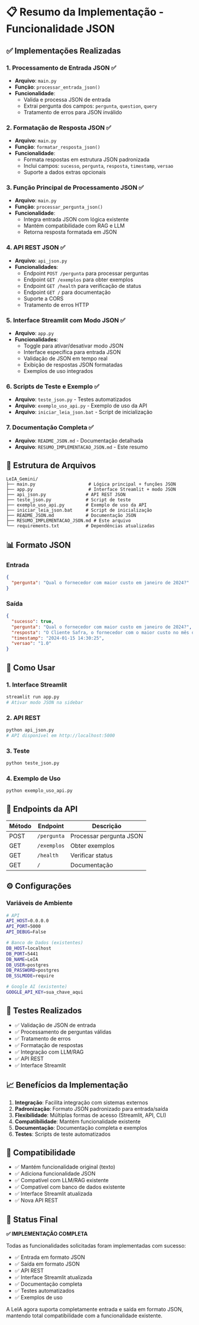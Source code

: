 # 📋 Resumo da Implementação - Funcionalidade JSON

## ✅ Implementações Realizadas

### 1. **Processamento de Entrada JSON** ✅
- **Arquivo**: `main.py`
- **Função**: `processar_entrada_json()`
- **Funcionalidade**: 
  - Valida e processa JSON de entrada
  - Extrai pergunta dos campos: `pergunta`, `question`, `query`
  - Tratamento de erros para JSON inválido

### 2. **Formatação de Resposta JSON** ✅
- **Arquivo**: `main.py`
- **Função**: `formatar_resposta_json()`
- **Funcionalidade**:
  - Formata respostas em estrutura JSON padronizada
  - Inclui campos: `sucesso`, `pergunta`, `resposta`, `timestamp`, `versao`
  - Suporte a dados extras opcionais

### 3. **Função Principal de Processamento JSON** ✅
- **Arquivo**: `main.py`
- **Função**: `processar_pergunta_json()`
- **Funcionalidade**:
  - Integra entrada JSON com lógica existente
  - Mantém compatibilidade com RAG e LLM
  - Retorna resposta formatada em JSON

### 4. **API REST JSON** ✅
- **Arquivo**: `api_json.py`
- **Funcionalidades**:
  - Endpoint `POST /pergunta` para processar perguntas
  - Endpoint `GET /exemplos` para obter exemplos
  - Endpoint `GET /health` para verificação de status
  - Endpoint `GET /` para documentação
  - Suporte a CORS
  - Tratamento de erros HTTP

### 5. **Interface Streamlit com Modo JSON** ✅
- **Arquivo**: `app.py`
- **Funcionalidades**:
  - Toggle para ativar/desativar modo JSON
  - Interface específica para entrada JSON
  - Validação de JSON em tempo real
  - Exibição de respostas JSON formatadas
  - Exemplos de uso integrados

### 6. **Scripts de Teste e Exemplo** ✅
- **Arquivo**: `teste_json.py` - Testes automatizados
- **Arquivo**: `exemplo_uso_api.py` - Exemplo de uso da API
- **Arquivo**: `iniciar_leia_json.bat` - Script de inicialização

### 7. **Documentação Completa** ✅
- **Arquivo**: `README_JSON.md` - Documentação detalhada
- **Arquivo**: `RESUMO_IMPLEMENTACAO_JSON.md` - Este resumo

## 🔧 Estrutura de Arquivos

```
LeIA_Gemini/
├── main.py                    # Lógica principal + funções JSON
├── app.py                     # Interface Streamlit + modo JSON
├── api_json.py               # API REST JSON
├── teste_json.py             # Script de teste
├── exemplo_uso_api.py        # Exemplo de uso da API
├── iniciar_leia_json.bat     # Script de inicialização
├── README_JSON.md            # Documentação JSON
├── RESUMO_IMPLEMENTACAO_JSON.md # Este arquivo
└── requirements.txt          # Dependências atualizadas
```

## 📊 Formato JSON

### Entrada
```json
{
  "pergunta": "Qual o fornecedor com maior custo em janeiro de 2024?"
}
```

### Saída
```json
{
  "sucesso": true,
  "pergunta": "Qual o fornecedor com maior custo em janeiro de 2024?",
  "resposta": "O Cliente Safra, o fornecedor com o maior custo no mês de janeiro de 2024 é Vivo, com um custo total de R$ 1.234.567,89, tipo de contrato Pós-pago.",
  "timestamp": "2024-01-15 14:30:25",
  "versao": "1.0"
}
```

## 🚀 Como Usar

### 1. Interface Streamlit
```bash
streamlit run app.py
# Ativar modo JSON na sidebar
```

### 2. API REST
```bash
python api_json.py
# API disponível em http://localhost:5000
```

### 3. Teste
```bash
python teste_json.py
```

### 4. Exemplo de Uso
```bash
python exemplo_uso_api.py
```

## 🔗 Endpoints da API

| Método | Endpoint | Descrição |
|--------|----------|-----------|
| POST | `/pergunta` | Processar pergunta JSON |
| GET | `/exemplos` | Obter exemplos |
| GET | `/health` | Verificar status |
| GET | `/` | Documentação |

## ⚙️ Configurações

### Variáveis de Ambiente
```bash
# API
API_HOST=0.0.0.0
API_PORT=5000
API_DEBUG=False

# Banco de Dados (existentes)
DB_HOST=localhost
DB_PORT=5441
DB_NAME=LeIA
DB_USER=postgres
DB_PASSWORD=postgres
DB_SSLMODE=require

# Google AI (existente)
GOOGLE_API_KEY=sua_chave_aqui
```

## 🧪 Testes Realizados

- ✅ Validação de JSON de entrada
- ✅ Processamento de perguntas válidas
- ✅ Tratamento de erros
- ✅ Formatação de respostas
- ✅ Integração com LLM/RAG
- ✅ API REST
- ✅ Interface Streamlit

## 📈 Benefícios da Implementação

1. **Integração**: Facilita integração com sistemas externos
2. **Padronização**: Formato JSON padronizado para entrada/saída
3. **Flexibilidade**: Múltiplas formas de acesso (Streamlit, API, CLI)
4. **Compatibilidade**: Mantém funcionalidade existente
5. **Documentação**: Documentação completa e exemplos
6. **Testes**: Scripts de teste automatizados

## 🔄 Compatibilidade

- ✅ Mantém funcionalidade original (texto)
- ✅ Adiciona funcionalidade JSON
- ✅ Compatível com LLM/RAG existente
- ✅ Compatível com banco de dados existente
- ✅ Interface Streamlit atualizada
- ✅ Nova API REST

## 🎯 Status Final

**✅ IMPLEMENTAÇÃO COMPLETA**

Todas as funcionalidades solicitadas foram implementadas com sucesso:

- ✅ Entrada em formato JSON
- ✅ Saída em formato JSON  
- ✅ API REST
- ✅ Interface Streamlit atualizada
- ✅ Documentação completa
- ✅ Testes automatizados
- ✅ Exemplos de uso

A LeIA agora suporta completamente entrada e saída em formato JSON, mantendo total compatibilidade com a funcionalidade existente.
